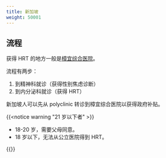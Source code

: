 ```yaml
---
title: 新加坡
weight: 50001
---
```


## 流程

获得 HRT 的地方一般是[樟宜综合医院](https://www.cgh.com.sg/)。

流程有两步：

1. 到精神科就诊（获得性别焦虑诊断）
1. 到内分泌科就诊（获得 HRT）

新加坡人可以先从 polyclinic 转诊到樟宜综合医院以获得政府补贴。

{{<notice warning "21 岁以下者" >}}

- 18-20 岁，需要父母同意。
- 18 岁以下，无法从公立医院得到 HRT。

{{</notice>}}
